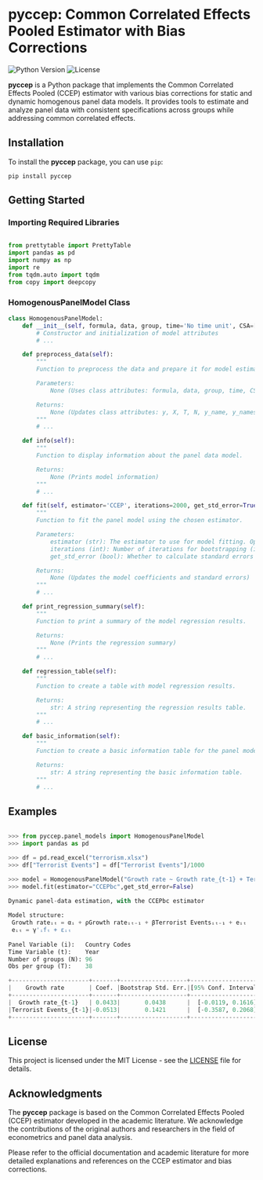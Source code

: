 # pyccep: Common Correlated Effects Pooled Estimator with Bias Corrections

![Python Version](https://img.shields.io/badge/python-3.7%2B-blue.svg)
![License](https://img.shields.io/badge/license-MIT-green.svg)

**pyccep** is a Python package that implements the Common Correlated Effects Pooled (CCEP) estimator with various bias corrections for static and dynamic homogenous panel data models. It provides tools to estimate and analyze panel data with consistent specifications across groups while addressing common correlated effects.

## Installation

To install the **pyccep** package, you can use `pip`:

```
pip install pyccep
```

## Getting Started

### Importing Required Libraries

```python

from prettytable import PrettyTable
import pandas as pd
import numpy as np 
import re
from tqdm.auto import tqdm
from copy import deepcopy
```

### HomogenousPanelModel Class

```python
class HomogenousPanelModel:
    def __init__(self, formula, data, group, time='No time unit', CSA=[]):
        # Constructor and initialization of model attributes
        # ...

    def preprocess_data(self):
        """
        Function to preprocess the data and prepare it for model estimation.

        Parameters:
            None (Uses class attributes: formula, data, group, time, CSA)

        Returns:
            None (Updates class attributes: y, X, T, N, y_name, y_names_formula, X_names, X_names_formula, dynamic, CSA)
        """
        # ...

    def info(self):
        """
        Function to display information about the panel data model.

        Returns:
            None (Prints model information)
        """
        # ...

    def fit(self, estimator='CCEP', iterations=2000, get_std_error=True):
        """
        Function to fit the panel model using the chosen estimator.

        Parameters:
            estimator (str): The estimator to use for model fitting. Options are 'CCEP' or 'CCEPbc'.
            iterations (int): Number of iterations for bootstrapping (if applicable).
            get_std_error (bool): Whether to calculate standard errors using bootstrapping.

        Returns:
            None (Updates the model coefficients and standard errors)
        """
        # ...

    def print_regression_summary(self):
        """
        Function to print a summary of the model regression results.

        Returns:
            None (Prints the regression summary)
        """
        # ...

    def regression_table(self):
        """
        Function to create a table with model regression results.

        Returns:
            str: A string representing the regression results table.
        """
        # ...

    def basic_information(self):
        """
        Function to create a basic information table for the panel model.

        Returns:
            str: A string representing the basic information table.
        """
        # ...
```



## Examples

```python

>>> from pyccep.panel_models import HomogenousPanelModel
>>> import pandas as pd

>>> df = pd.read_excel("terrorism.xlsx")  
>>> df["Terrorist Events"] = df["Terrorist Events"]/1000

>>> model = HomogenousPanelModel("Growth rate ~ Growth rate_{t-1} + Terrorist Events_{t-1}", df, "Country Codes", time="Year")
>>> model.fit(estimator="CCEPbc",get_std_error=False)

Dynamic panel-data estimation, with the CCEPbc estimator
                                                                                     
Model structure:   
 Growth rateᵢₜ = αᵢ + ρGrowth rateᵢₜ₋₁ + βTerrorist Eventsᵢₜ₋₁ + eᵢₜ                       
 eᵢₜ = γ'ᵢfₜ + εᵢₜ                                                                     
                                                                                     
Panel Variable (i):   Country Codes                                                        
Time Variable (t):    Year                                                                 
Number of groups (N): 96                                                                   
Obs per group (T):    38   

+----------------------+-------+-------------------+---------------------+
|    Growth rate       | Coef. |Bootstrap Std. Err.|[95% Conf. Interval] |
+----------------------+-------+-------------------+---------------------+
|  Growth rate_{t-1}   | 0.0433|       0.0438      |  [-0.0119, 0.1616]  |
|Terrorist Events_{t-1}|-0.0513|       0.1421      |  [-0.3587, 0.2068]  |
+----------------------+-------+-------------------+---------------------+
```

## License

This project is licensed under the MIT License - see the [LICENSE](LICENSE) file for details.

## Acknowledgments

The **pyccep** package is based on the Common Correlated Effects Pooled (CCEP) estimator developed in the academic literature. We acknowledge the contributions of the original authors and researchers in the field of econometrics and panel data analysis.

Please refer to the official documentation and academic literature for more detailed explanations and references on the CCEP estimator and bias corrections.
